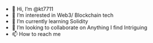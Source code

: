 - 👋 Hi, I’m @kt7711
- 👀 I’m interested in Web3/ Blockchain tech
- 🌱 I’m currently learning Solidity
- 💞️ I’m looking to collaborate on Anything I find Intriguing
- 📫 How to reach me

<!---
kt7711/kt7711 is a ✨ special ✨ repository because its `README.md` (this file) appears on your GitHub profile.
You can click the Preview link to take a look at your changes.
--->
